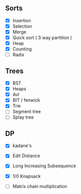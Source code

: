 ## Sorts
- [x] Insertion 
- [x] Selection
- [x] Merge
- [x] Quick sort ( 3 way partition )
- [x] Heap
- [x] Counting
- [ ] Radix

## Trees
- [x] BST 
- [x] Heaps
- [x] Avl
- [x] BIT / fenwick
- [x] Trie
- [ ] Segment tree
- [ ] Splay tree

## DP
- [x] kadane's
- [x] Edit Distance
- [x] Long Increasing Subsequence
- [x] 1/0 Knapsack
- [ ] Matrix chain multiplication


